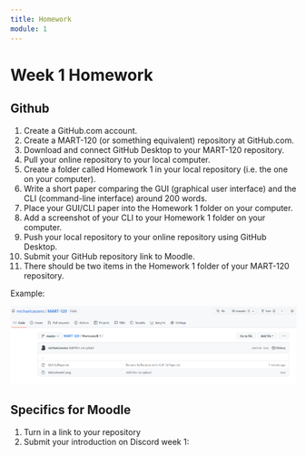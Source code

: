 ```yaml
---
title: Homework
module: 1
---
```


# Week 1 Homework


## Github
1. Create a GitHub.com account.
2. Create a MART-120 (or something equivalent) repository at GitHub.com.
3. Download and connect GitHub Desktop to your MART-120 repository.
4. Pull your online repository to your local computer.
5. Create a folder called Homework 1 in your local repository (i.e. the one on your computer).
6. Write a short paper comparing the GUI (graphical user interface) and the CLI (command-line interface) around 200 words.
7. Place your GUI/CLI paper into the Homework 1 folder on your computer.
9. Add a screenshot of your CLI to your Homework 1 folder on your computer.
10. Push your local repository to your online repository using GitHub Desktop.
11. Submit your GitHub repository link to Moodle.
12. There should be two items in the Homework 1 folder of your MART-120 repository.

Example:

<img src="../imgs/GitHubExampleWeek1.png" alt="example of github repository" />

## Specifics for Moodle

1. Turn in a link to your repository
2. Submit your introduction on Discord week 1: <a href="https://discord.gg/UVHEdnD9qS"></a>